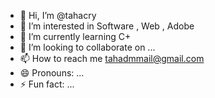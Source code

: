 - 👋 Hi, I’m @tahacry
- 👀 I’m interested in Software , Web , Adobe
- 🌱 I’m currently learning C+
- 💞️ I’m looking to collaborate on ...
- 📫 How to reach me tahadmmail@gmail.com
- 😄 Pronouns: ...
- ⚡ Fun fact: ...

<!---
tahacry/tahacry is a ✨ special ✨ repository because its `README.md` (this file) appears on your GitHub profile.
You can click the Preview link to take a look at your changes.
--->
